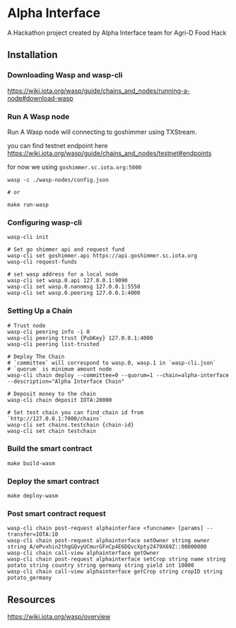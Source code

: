 # Alpha Interface

A Hackathon project created by Alpha Interface team for Agri-D Food Hack

## Installation

### Downloading Wasp and wasp-cli

<https://wiki.iota.org/wasp/guide/chains_and_nodes/running-a-node#download-wasp>

### Run A Wasp node

Run A Wasp node will connecting to goshimmer using TXStream.

you can find testnet endpoint here <https://wiki.iota.org/wasp/guide/chains_and_nodes/testnet#endpoints>

for now we using `goshimmer.sc.iota.org:5000`

```Shell
wasp -c ./wasp-nodes/config.json

# or

make run-wasp
```

### Configuring wasp-cli

```shell
wasp-cli init

# Set go shimmer api and request fund
wasp-cli set goshimmer.api https://api.goshimmer.sc.iota.org
wasp-cli request-funds

# set wasp address for a local node
wasp-cli set wasp.0.api 127.0.0.1:9090
wasp-cli set wasp.0.nanomsg 127.0.0.1:5550
wasp-cli set wasp.0.peering 127.0.0.1:4000
```

### Setting Up a Chain

```Shell
# Trust node
wasp-cli peering info -i 0
wasp-cli peering trust {PubKey} 127.0.0.1:4000
wasp-cli peering list-trusted

# Deploy The Chain
# `committee` will correspond to wasp.0, wasp.1 in `wasp-cli.json`
# `quorum` is minimum amount node
wasp-cli chain deploy --committee=0 --quorum=1 --chain=alpha-interface --description="Alpha Interface Chain"

# Deposit money to the chain
wasp-cli chain deposit IOTA:20000

# Set test chain you can find chain id from `http://127.0.0.1:7000/chains`
wasp-cli set chains.testchain {chain-id}
wasp-cli set chain testchain
```

### Build the smart contract

```shell
make build-wasm
```

### Deploy the smart contract

```Shell
make deploy-wasm
```

### Post smart contract request

```Shell
wasp-cli chain post-request alphainterface <funcname> [params] --transfer=IOTA:10
wasp-cli chain post-request alphainterface setOwner string owner string A/ePvxhin2thgGQvyUCmurGFnCp4E6DQvcXpty2479X69Z::00000000
wasp-cli chain call-view alphainterface getOwner
wasp-cli chain post-request alphainterface setCrop string name string potato string country string germany string yield int 10000
wasp-cli chain call-view alphainterface getCrop string cropID string potato_germany
```

## Resources

<https://wiki.iota.org/wasp/overview>

